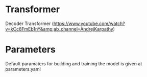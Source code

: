 # Transformer
Decoder Transformer (https://www.youtube.com/watch?v=kCc8FmEb1nY&amp;ab_channel=AndrejKarpathy)

# Parameters
Default paramaters for building and training the model is given at parameters.yaml
